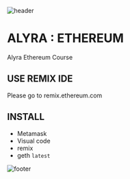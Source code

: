 ![header](https://github.com/nephcode/alyra-01-ethereum/blob/main/.github/images/githubReadmeHeader.png)


# ALYRA : ETHEREUM
Alyra Ethereum Course

## USE REMIX IDE 
Please go to remix.ethereum.com

## INSTALL

- Metamask
- Visual code
- remix
- geth `latest`

![footer](https://github.com/nephcode/alyra-01-ethereum/blob/main/.github/images/githubReadmeFooter.png)